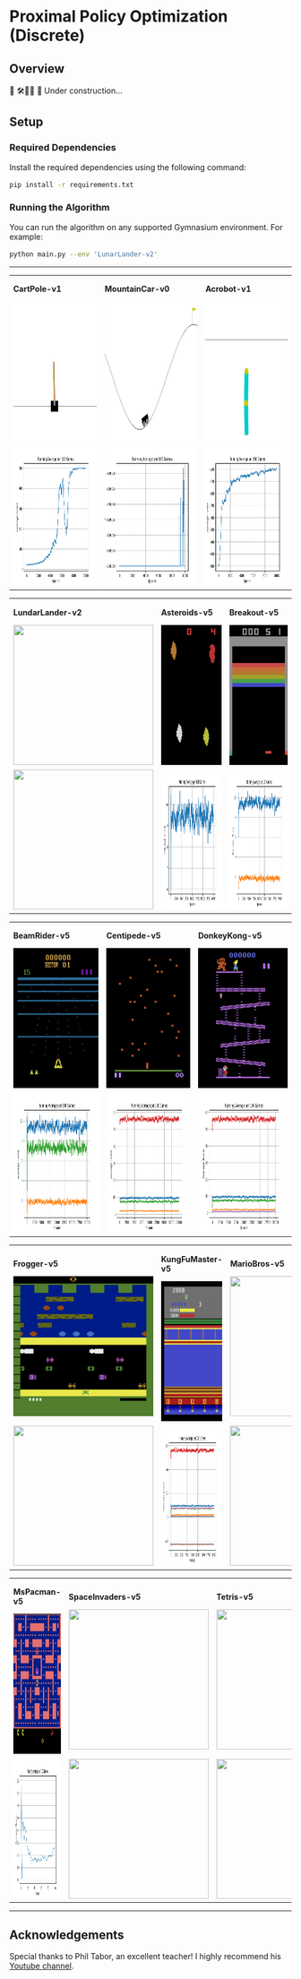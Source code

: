 # Proximal Policy Optimization (Discrete)

## Overview

🚧 🛠️👷‍♀️ 🛑 Under construction...

## Setup

### Required Dependencies

Install the required dependencies using the following command:

```bash
pip install -r requirements.txt
```

### Running the Algorithm

You can run the algorithm on any supported Gymnasium environment. For example:

```bash
python main.py --env 'LunarLander-v2'
```

--- 

<table>
    <tr>
        <td>
            <p><b>CartPole-v1</b></p>
            <img src="environments/CartPole-v1.gif" width="250" height="250"/>
        </td>
        <td>
            <p><b>MountainCar-v0</b></p>
            <img src="environments/MountainCar-v0.gif" width="250" height="250"/>
        </td>
        <td>
            <p><b>Acrobot-v1</b></p>
            <img src="environments/Acrobot-v1.gif" width="250" height="250"/>
        </td>
    </tr>
    <tr>
        <td>
            <img src="metrics/CartPole-v1_running_avg.png" width="250" height="250"/>
        </td>
        <td>
            <img src="metrics/MountainCar-v0_running_avg.png" width="250" height="250"/>
        </td>
        <td>
            <img src="metrics/Acrobot-v1_running_avg.png" width="250" height="250"/>
        </td>
    </tr>
</table>
<table>
    <tr>
        <td>
            <p><b>LundarLander-v2</b></p>
            <img src="environments/LundarLander-v2.gif" width="250" height="250"/>
        </td>
        <td>
            <p><b>Asteroids-v5</b></p>
            <img src="environments/Asteroids-v5.gif" width="250" height="250"/>
        </td>
        <td>
            <p><b>Breakout-v5</b></p>
            <img src="environments/Breakout-v5.gif" width="250" height="250"/>
        </td>
    </tr>
    <tr>
        <td>
            <img src="metrics/LundarLander-v2_running_avg.png" width="250" height="250"/>
        </td>
        <td>
            <img src="metrics/Asteroids-v5_running_avg.png" width="250" height="250"/>
        </td>
        <td>
            <img src="metrics/Breakout-v5_running_avg.png" width="250" height="250"/>
        </td>
    </tr>
</table>
<table>
    <tr>
        <td>
            <p><b>BeamRider-v5</b></p>
            <img src="environments/BeamRider-v5.gif" width="250" height="250"/>
        </td>
        <td>
            <p><b>Centipede-v5</b></p>
            <img src="environments/Centipede-v5.gif" width="250" height="250"/>
        </td>
        <td>
            <p><b>DonkeyKong-v5</b></p>
            <img src="environments/DonkeyKong-v5.gif" width="250" height="250"/>
        </td>
    </tr>
    <tr>
        <td>
            <img src="metrics/BeamRider-v5_running_avg.png" width="250" height="250"/>
        </td>
        <td>
            <img src="metrics/Centipede-v5_running_avg.png" width="250" height="250"/>
        </td>
        <td>
            <img src="metrics/DonkeyKong-v5_running_avg.png" width="250" height="250"/>
        </td>
    </tr>
</table>
<table>
    <tr>
        <td>
            <p><b>Frogger-v5</b></p>
            <img src="environments/Frogger-v5.gif" width="250" height="250"/>
        </td>
        <td>
            <p><b>KungFuMaster-v5</b></p>
            <img src="environments/KungFuMaster-v5.gif" width="250" height="250"/>
        </td>
        <td>
            <p><b>MarioBros-v5</b></p>
            <img src="environments/MarioBros-v5.gif" width="250" height="250"/>
        </td>
    </tr>
    <tr>
        <td>
            <img src="metrics/InvertedDoublePendulum-v4_running_avg.png" width="250" height="250"/>
        </td>
        <td>
            <img src="metrics/KungFuMaster-v5_running_avg.png" width="250" height="250"/>
        </td>
        <td>
            <img src="metrics/MarioBros-v5_running_avg.png" width="250" height="250"/>
        </td>
    </tr>
</table>
<table>
    <tr>
        <td>
            <p><b>MsPacman-v5</b></p>
            <img src="environments/MsPacman-v5.gif" width="250" height="250"/>
        </td>
        <td>
            <p><b>SpaceInvaders-v5</b></p>
            <img src="environments/SpaceInvaders-v5.gif" width="250" height="250"/>
        </td>
        <td>
            <p><b>Tetris-v5</b></p>
            <img src="environments/Tetris-v5.gif" width="250" height="250"/>
        </td>
    </tr>
    <tr>
        <td>
            <img src="metrics/MsPacman-v5_running_avg.png" width="250" height="250"/>
        </td>
        <td>
            <img src="metrics/SpaceInvaders-v5_running_avg.png" width="250" height="250"/>
        </td>
        <td>
            <img src="metrics/Tetris-v5_running_avg.png" width="250" height="250"/>
        </td>
    </tr>
</table>


---

## Acknowledgements

Special thanks to Phil Tabor, an excellent teacher! I highly recommend his [Youtube channel](https://www.youtube.com/machinelearningwithphil).
